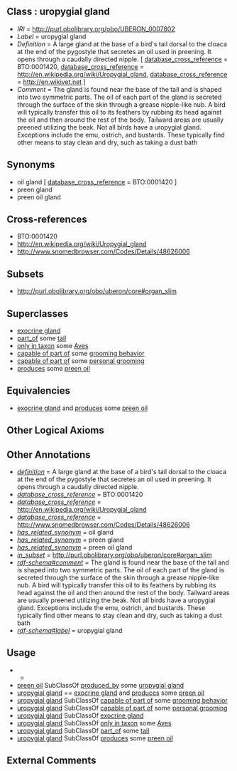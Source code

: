 
## Class : uropygial gland

 * *IRI* = http://purl.obolibrary.org/obo/UBERON_0007802
 * *Label* = uropygial gland
 * *Definition* = A large gland at the base of a bird's tail dorsal to the cloaca at the end of the pygostyle that secretes an oil used in preening. It opens through a caudally directed nipple. [ [database_cross_reference](../../ef/oboInOwl#hasDbXref.md) = BTO:0001420, [database_cross_reference](../../ef/oboInOwl#hasDbXref.md) = http://en.wikipedia.org/wiki/Uropygial_gland, [database_cross_reference](../../ef/oboInOwl#hasDbXref.md) = http://en.wikivet.net ]
 * *Comment* = The gland is found near the base of the tail and is shaped into two symmetric parts. The oil of each part of the gland is secreted through the surface of the skin through a grease nipple-like nub. A bird will typically transfer this oil to its feathers by rubbing its head against the oil and then around the rest of the body. Tailward areas are usually preened utilizing the beak. Not all birds have a uropygial gland. Exceptions include the emu, ostrich, and bustards. These typically find other means to stay clean and dry, such as taking a dust bath

## Synonyms

 * oil gland [ [database_cross_reference](../../ef/oboInOwl#hasDbXref.md) = BTO:0001420 ]
 * preen gland
 * preen oil gland

## Cross-references

 * BTO:0001420
 * http://en.wikipedia.org/wiki/Uropygial_gland
 * http://www.snomedbrowser.com/Codes/Details/48626006

## Subsets

 * http://purl.obolibrary.org/obo/uberon/core#organ_slim

## Superclasses

 * [exocrine gland](../../UBERON/65/UBERON_0002365.md)
 * [part_of](../../BFO/50/BFO_0000050.md) some [tail](../../UBERON/15/UBERON_0002415.md)
 * [only in taxon](../../RO/60/RO_0002160.md) some [Aves](../../NCBITaxon/82/NCBITaxon_8782.md)
 * [capable of part of](../../RO/16/RO_0002216.md) some [grooming behavior](../../GO/25/GO_0007625.md)
 * [capable of part of](../../RO/16/RO_0002216.md) some [personal grooming](../../NBO/51/NBO_0000451.md)
 * [produces](../../RO/00/RO_0003000.md) some [preen oil](../../UBERON/03/UBERON_0007803.md)

## Equivalencies

 * [exocrine gland](../../UBERON/65/UBERON_0002365.md) and [produces](../../RO/00/RO_0003000.md) some [preen oil](../../UBERON/03/UBERON_0007803.md)

## Other Logical Axioms


## Other Annotations

 * *[definition](../../IAO/15/IAO_0000115.md)* = A large gland at the base of a bird's tail dorsal to the cloaca at the end of the pygostyle that secretes an oil used in preening. It opens through a caudally directed nipple.
 * *[database_cross_reference](../../ef/oboInOwl#hasDbXref.md)* = BTO:0001420
 * *[database_cross_reference](../../ef/oboInOwl#hasDbXref.md)* = http://en.wikipedia.org/wiki/Uropygial_gland
 * *[database_cross_reference](../../ef/oboInOwl#hasDbXref.md)* = http://www.snomedbrowser.com/Codes/Details/48626006
 * *[has_related_synonym](../../ym/oboInOwl#hasRelatedSynonym.md)* = oil gland
 * *[has_related_synonym](../../ym/oboInOwl#hasRelatedSynonym.md)* = preen gland
 * *[has_related_synonym](../../ym/oboInOwl#hasRelatedSynonym.md)* = preen oil gland
 * *[in_subset](../../et/oboInOwl#inSubset.md)* = http://purl.obolibrary.org/obo/uberon/core#organ_slim
 * *[rdf-schema#comment](../../nt/rdf-schema#comment.md)* = The gland is found near the base of the tail and is shaped into two symmetric parts. The oil of each part of the gland is secreted through the surface of the skin through a grease nipple-like nub. A bird will typically transfer this oil to its feathers by rubbing its head against the oil and then around the rest of the body. Tailward areas are usually preened utilizing the beak. Not all birds have a uropygial gland. Exceptions include the emu, ostrich, and bustards. These typically find other means to stay clean and dry, such as taking a dust bath
 * *[rdf-schema#label](../../el/rdf-schema#label.md)* = uropygial gland

## Usage

 * -
 * [preen oil](../../UBERON/03/UBERON_0007803.md) SubClassOf [produced_by](../../RO/01/RO_0003001.md) some [uropygial gland](../../UBERON/02/UBERON_0007802.md)
 * [uropygial gland](../../UBERON/02/UBERON_0007802.md) == [exocrine gland](../../UBERON/65/UBERON_0002365.md) and [produces](../../RO/00/RO_0003000.md) some [preen oil](../../UBERON/03/UBERON_0007803.md)
 * [uropygial gland](../../UBERON/02/UBERON_0007802.md) SubClassOf [capable of part of](../../RO/16/RO_0002216.md) some [grooming behavior](../../GO/25/GO_0007625.md)
 * [uropygial gland](../../UBERON/02/UBERON_0007802.md) SubClassOf [capable of part of](../../RO/16/RO_0002216.md) some [personal grooming](../../NBO/51/NBO_0000451.md)
 * [uropygial gland](../../UBERON/02/UBERON_0007802.md) SubClassOf [exocrine gland](../../UBERON/65/UBERON_0002365.md)
 * [uropygial gland](../../UBERON/02/UBERON_0007802.md) SubClassOf [only in taxon](../../RO/60/RO_0002160.md) some [Aves](../../NCBITaxon/82/NCBITaxon_8782.md)
 * [uropygial gland](../../UBERON/02/UBERON_0007802.md) SubClassOf [part_of](../../BFO/50/BFO_0000050.md) some [tail](../../UBERON/15/UBERON_0002415.md)
 * [uropygial gland](../../UBERON/02/UBERON_0007802.md) SubClassOf [produces](../../RO/00/RO_0003000.md) some [preen oil](../../UBERON/03/UBERON_0007803.md)

## External Comments

